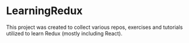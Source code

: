 # LearningRedux
This project was created to collect various repos, exercises and tutorials utilized to learn Redux (mostly including React).
